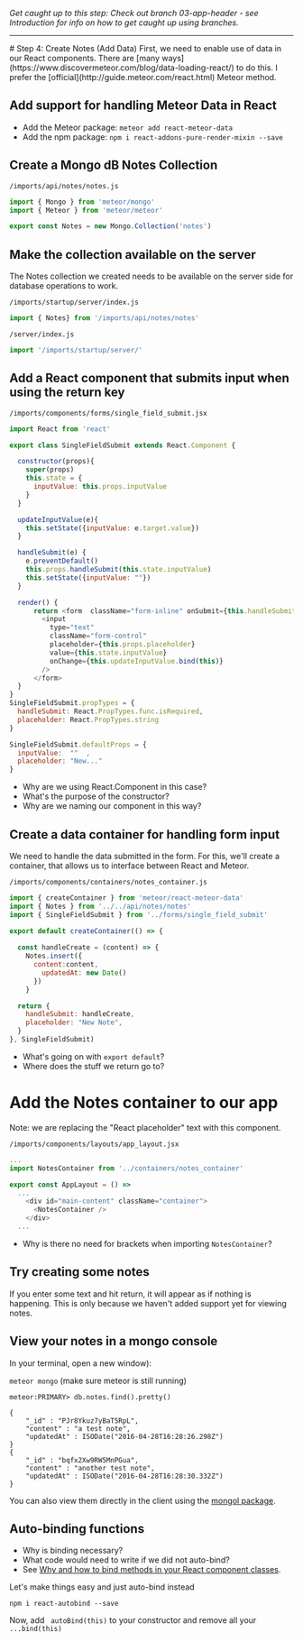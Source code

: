 _Get caught up to this step: Check out branch 03-app-header - see Introduction for info on how to get caught up using branches._
<hr>
# Step 4: Create Notes (Add Data)
First, we need to enable use of data in our React components.  There are [many ways](https://www.discovermeteor.com/blog/data-loading-react/) to do this.  I prefer the [official](http://guide.meteor.com/react.html) Meteor method.

## Add support for handling Meteor Data in React

- Add the Meteor package: ```meteor add react-meteor-data```
- Add the npm package: ```npm i react-addons-pure-render-mixin --save```


## Create a Mongo dB Notes Collection
``` /imports/api/notes/notes.js ```

```js
import { Mongo } from 'meteor/mongo'
import { Meteor } from 'meteor/meteor'

export const Notes = new Mongo.Collection('notes')
```

## Make the collection available on the server

The Notes collection we created needs to be available on the server side for database operations to work.

``` /imports/startup/server/index.js ```

```js 
import { Notes} from '/imports/api/notes/notes'
```

``` /server/index.js ```

```js 
import '/imports/startup/server/'
```

## Add a React component that submits input when using the return key

``` /imports/components/forms/single_field_submit.jsx ```

```js
import React from 'react'

export class SingleFieldSubmit extends React.Component {

  constructor(props){
    super(props)
    this.state = {
      inputValue: this.props.inputValue
    }
  }

  updateInputValue(e){
    this.setState({inputValue: e.target.value})
  }

  handleSubmit(e) {
    e.preventDefault()
    this.props.handleSubmit(this.state.inputValue)
    this.setState({inputValue: ""})
  }

  render() {
      return <form  className="form-inline" onSubmit={this.handleSubmit.bind(this)}>
        <input
          type="text"
          className="form-control"
          placeholder={this.props.placeholder}
          value={this.state.inputValue}
          onChange={this.updateInputValue.bind(this)}
        />
      </form>
  }
}
SingleFieldSubmit.propTypes = {
  handleSubmit: React.PropTypes.func.isRequired,
  placeholder: React.PropTypes.string
}

SingleFieldSubmit.defaultProps = {
  inputValue:  ""  ,
  placeholder: "New..."
}
```

-  Why are we using React.Component in this case?
-  What's the purpose of the constructor?
-  Why are we naming our component in this way?


## Create a data container for handling form input
We need to handle the data submitted in the form.  For this, we'll create a container, that allows us to interface between React and Meteor.

``` /imports/components/containers/notes_container.js ```

```js
import { createContainer } from 'meteor/react-meteor-data'
import { Notes } from '../../api/notes/notes'
import { SingleFieldSubmit } from '../forms/single_field_submit'

export default createContainer(() => {
	
  const handleCreate = (content) => {
    Notes.insert({ 
	  content:content,
	    updatedAt: new Date() 
	  })
	}

  return {
  	handleSubmit: handleCreate,
	placeholder: "New Note",
  }
}, SingleFieldSubmit)
```

- What's going on with ```export default```?
- Where does the stuff we return go to?

# Add the Notes container to our app

Note: we are replacing the "React placeholder" text with this component.

``` /imports/components/layouts/app_layout.jsx ```

```js
...
import NotesContainer from '../containers/notes_container'

export const AppLayout = () =>
  ...
    <div id="main-content" className="container">
      <NotesContainer />
    </div>
  ...
```
- Why is there no need for brackets when importing ```NotesContainer```?

## Try creating some notes
If you enter some text and hit return, it will appear as if nothing is happening. This is only because we haven't added support yet for viewing notes.

## View your notes in a mongo console

In your terminal, open a new window):

``` meteor mongo ``` (make sure meteor is still running)

``` 
meteor:PRIMARY> db.notes.find().pretty()

{
	"_id" : "PJr8Ykuz7yBaT5RpL",
	"content" : "a test note",
	"updatedAt" : ISODate("2016-04-28T16:28:26.298Z")
}
{
	"_id" : "bqfx2Xw9RW5MnPGua",
	"content" : "another test note",
	"updatedAt" : ISODate("2016-04-28T16:28:30.332Z")
}
```

You can also view them directly in the client using the [mongol package](https://atmospherejs.com/msavin/mongol).

## Auto-binding functions
- Why is binding necessary?
- What code would need to write if we did not auto-bind?
- See [Why and how to bind methods in your React component classes](http://reactkungfu.com/2015/07/why-and-how-to-bind-methods-in-your-react-component-classes/).

Let's make things easy and just auto-bind instead

``` npm i react-autobind --save ```

Now, add ``` autoBind(this)``` to your constructor and remove all your ``` ...bind(this) ```

